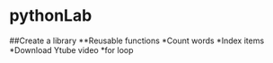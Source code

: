 # pythonLab
##Create a library
**Reusable functions
*Count words
*Index items
*Download Ytube video
*for loop
